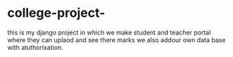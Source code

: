 # college-project-
this is my django project in which we make student and teacher portal where they can uplaod and see there marks we also addour own data base with atuthorixation.
